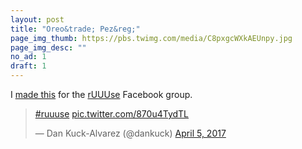 ```yaml
---
layout: post
title: "Oreo&trade; Pez&reg;"
page_img_thumb: https://pbs.twimg.com/media/C8pxgcWXkAEUnpy.jpg
page_img_desc: ""
no_ad: 1
draft: 1
---
```


I <a href="https://www.facebook.com/groups/ruuuse/permalink/1389536831110187/">made this</a> for the <a href="https://www.facebook.com/groups/1144470838950122/">rUUUse</a> Facebook group.

<blockquote class="twitter-tweet" data-lang="en"><p lang="und" dir="ltr"><a href="https://twitter.com/hashtag/ruuuse?src=hash">#ruuuse</a> <a href="https://t.co/870u4TydTL">pic.twitter.com/870u4TydTL</a></p>&mdash; Dan Kuck-Alvarez (@dankuck) <a href="https://twitter.com/dankuck/status/849616313148477440">April 5, 2017</a></blockquote>
<script async src="//platform.twitter.com/widgets.js" charset="utf-8"></script>